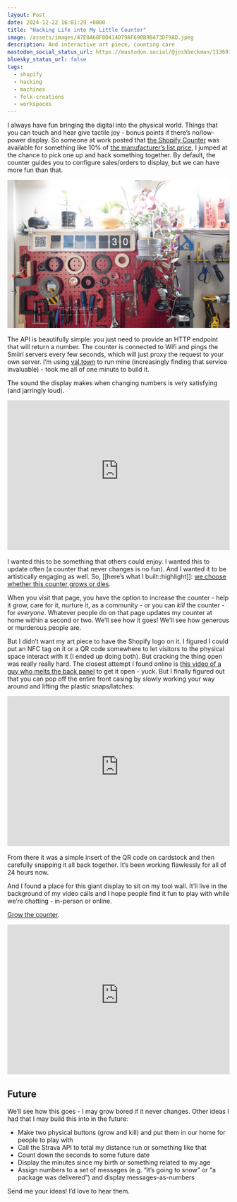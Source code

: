 ```yaml
---
layout: Post
date: 2024-12-22 16:01:29 +0000
title: "Hacking Life into My Little Counter"
image: /assets/images/47E8A68F0D414D79AF690B9B473DF9AD.jpeg
description: And interactive art piece, counting care
mastodon_social_status_url: https://mastodon.social/@joshbeckman/113697670105981335
bluesky_status_url: false
tags: 
  - shopify
  - hacking
  - machines
  - folk-creations
  - workspaces
---
```


I always have fun bringing the digital into the physical world\. Things that you can touch and hear give tactile joy \- bonus points if there’s no/low\-power display\. So someone at work posted that [the Shopify Counter](https://shopify.supply/products/shopify-counter) was available for something like 10% of [the manufacturer’s list price](https://www.smiirl.com/en/counter/category/social#buyit), I jumped at the chance to pick one up and hack something together\. By default, the counter guides you to configure sales/orders to display, but we can have more fun than that\.

![counter](/assets/images/47E8A68F0D414D79AF690B9B473DF9AD.jpeg)

The API is beautifully simple: you just need to provide an HTTP endpoint that will return a number\. The counter is connected to Wifi and pings the Smiirl servers every few seconds, which will just proxy the request to your own server\. I’m using [val\.town](https://www.val.town)  to run mine \(increasingly finding that service invaluable\) \- took me all of one minute to build it\.

The sound the display makes when changing numbers is very satisfying \(and jarringly loud\)\.

<iframe width="100%" height="340" src="https://www.youtube-nocookie.com/embed/Y7r_7uVf3wE?si=iPalpMxBaV4KVpEk" title="YouTube video player" frameborder="0" allow="accelerometer; autoplay; clipboard-write; encrypted-media; gyroscope; picture-in-picture; web-share" referrerpolicy="strict-origin-when-cross-origin" allowfullscreen></iframe>

I wanted this to be something that others could enjoy\. I wanted this to update often \(a counter that never changes is no fun\)\. And I wanted it to be artistically engaging as well\. So, [[here’s what I built::highlight]]: [we choose whether this counter grows or dies](https://www.joshbeckman.org/counter)\.

When you visit that page, you have the option to increase the counter \- help it grow, care for it, nurture it, as a community \- or you can *kill* the counter \- for ​*everyone*​\. Whatever people do on that page updates my counter at home within a second or two\. We’ll see how it goes\! We’ll see how generous or murderous people are\.

But I didn’t want my art piece to have the Shopify logo on it. I figured I could put an NFC tag on it or a QR code somewhere to let visitors to the physical space interact with it (I ended up doing both). But cracking the thing open was really really hard. The closest attempt I found online is [this video of a guy who melts the back panel](https://www.youtube.com/watch?v=cnVvubFi_z0) to get it open - yuck. But I finally figured out that you can pop off the entire front casing by slowly working your way around and lifting the plastic snaps/latches:

<iframe width="100%" height="340" src="https://www.youtube-nocookie.com/embed/aBfWy55h0fY?si=eaExP80NTDaBjNLs" title="YouTube video player" frameborder="0" allow="accelerometer; autoplay; clipboard-write; encrypted-media; gyroscope; picture-in-picture; web-share" referrerpolicy="strict-origin-when-cross-origin" allowfullscreen></iframe>

From there it was a simple insert of the QR code on cardstock and then carefully snapping it all back together\. It’s been working flawlessly for all of 24 hours now\.

And I found a place for this giant display to sit on my tool wall\. It’ll live in the background of my video calls and I hope people find it fun to play with while we’re chatting \- in\-person or online\.

[Grow the counter](https://www.joshbeckman.org/counter).

<iframe width="100%" height="340" src="https://www.youtube-nocookie.com/embed/PmAHgwvY5Xc?si=xOtYpmBrY0RbXFqG" title="YouTube video player" frameborder="0" allow="accelerometer; autoplay; clipboard-write; encrypted-media; gyroscope; picture-in-picture; web-share" referrerpolicy="strict-origin-when-cross-origin" allowfullscreen></iframe>

## Future

We’ll see how this goes \- I may grow bored if it never changes\. Other ideas I had that I may build this into in the future:
- Make two physical buttons \(grow and kill\) and put them in our home for people to play with
- Call the Strava API to total my distance run or something like that
- Count down the seconds to some future date
- Display the minutes since my birth or something related to my age
- Assign numbers to a set of messages \(e\.g\. “it’s going to snow” or “a package was delivered”\) and display messages\-as\-numbers

Send me your ideas! I’d love to hear them.
